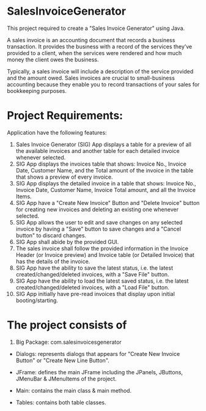 # SalesInvoiceGenerator

This project required to create a "Sales Invoice Generator" using Java.

A sales invoice is an accounting document that records a business transaction. It provides the business with a record of the services they’ve provided to a client, when the services were rendered and how much money the client owes the business.

Typically, a sales invoice will include a description of the service provided and the amount owed. Sales invoices are crucial to small-business accounting because they enable you to record transactions of your sales for bookkeeping purposes.


# Project Requirements:
Application have the following features:

1) Sales Invoice Generator (SIG) App displays a table for a preview of all the available invoices and another table for each detailed invoice whenever selected.
2) SIG App displays the invoices table that shows: Invoice No., Invoice Date, Customer Name, and the Total amount of the invoice in the table that shows a preview of every invoice.
3) SIG App displays the detailed invoice in a table that shows: Invoice No., Invoice Date, Customer Name, Invoice Total amount, and all the Invoice Items.
4) SIG App have a "Create New Invoice" Button and "Delete Invoice" button for creating new invoices and deleting an existing one whenever selected.
5) SIG App allows the user to edit and save changes on any selected invoice by having a "Save" button to save changes and a "Cancel button" to discard changes.
6) SIG App shall abide by the provided GUI.
7) The sales invoice shall follow the provided information in the Invoice Header (or Invoice preview) and Invoice table (or Detailed Invoice) that has the details of the invoice.
7) SIG App have the ability to save the latest status, i.e. the latest created/changed/deleted invoices, with a "Save File" button.
8) SIG App have the ability to load the latest saved status, i.e. the latest created/changed/deleted invoices, with a "Load File" button.
9) SIG App initially have pre-read invoices that display upon initial booting/starting.


# The project consists of
1) Big Package: com.salesinvoicesgenerator

- Dialogs: represents dialogs that appears for "Create New Invoice Button" or "Create New Line Button".

- JFrame: defines the main JFrame including the JPanels, JButtons, JMenuBar & JMenuItems of the project.

- Main: contains the main class & main method.

- Tables: contains both table classes.
